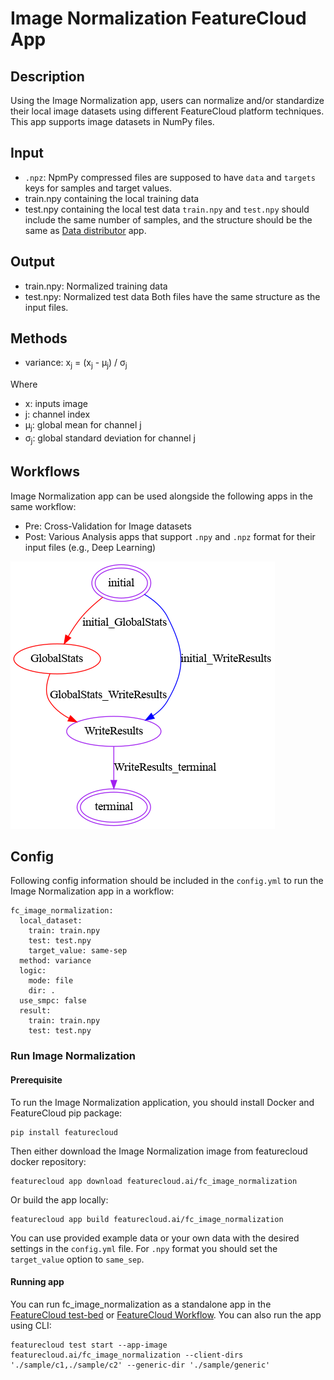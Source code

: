# Image Normalization FeatureCloud App

## Description
Using the Image Normalization app, users can normalize and/or standardize their local image datasets using different FeatureCloud platform techniques.
This app supports image datasets in NumPy files.

## Input
- `.npz`: NpmPy compressed files are supposed to have `data` and `targets` keys for samples and target values.
- train.npy containing the local training data  
- test.npy containing the local test data
`train.npy` and `test.npy` should include the same number of samples, and the structure should be the same as [Data distributor](https://github.com/FeatureCloud/fc-data-distributor) app.
## Output
- train.npy: Normalized training data 
- test.npy: Normalized test data
Both files have the same structure as the input files.
  
## Methods
- variance:     x<sub>j</sub> = (x<sub>j</sub> - &mu;<sub>j</sub>) / &sigma;<sub>j</sub>

Where
- x: inputs image
- j: channel index
- &mu;<sub>j</sub>: global mean for channel j
- &sigma;<sub>j</sub>: global standard deviation for channel j
  
    

## Workflows
Image Normalization app can be used alongside the following apps in the same workflow:
- Pre: Cross-Validation for Image datasets
- Post: Various Analysis apps that support `.npy` and `.npz` format for their input files (e.g., Deep Learning)

![Workflow](data/images/ImageNormalization.png)
## Config
Following config information should be included in the `config.yml` to run the Image Normalization app in a workflow:
```
fc_image_normalization:
  local_dataset:
    train: train.npy
    test: test.npy
    target_value: same-sep
  method: variance
  logic:
    mode: file
    dir: .
  use_smpc: false
  result:
    train: train.npy
    test: test.npy
```
### Run Image Normalization

#### Prerequisite

To run the Image Normalization application, you should install Docker and FeatureCloud pip package:

```shell
pip install featurecloud
```

Then either download the Image Normalization image from featurecloud docker repository:

```shell
featurecloud app download featurecloud.ai/fc_image_normalization
```

Or build the app locally:

```shell
featurecloud app build featurecloud.ai/fc_image_normalization
```

You can use provided example data or your own data with the desired settings in the `config.yml` file.
For `.npy` format you should set the `target_value` option to `same_sep`.

#### Running app

You can run fc_image_normalization as a standalone app in the [FeatureCloud test-bed](https://featurecloud.ai/development/test) or [FeatureCloud Workflow](https://featurecloud.ai/projects). You can also run the app using CLI:

```shell
featurecloud test start --app-image featurecloud.ai/fc_image_normalization --client-dirs './sample/c1,./sample/c2' --generic-dir './sample/generic'
```
